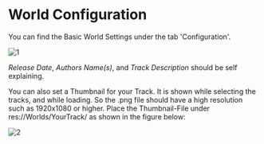# World Configuration

You can find the Basic World Settings under the tab 'Configuration'.

![1](https://github.com/Jean28518/Libre-TrainSim/blob/master/Documentation/Images/BasicWorldConfiguration/1.png)

*Release Date*, *Authors Name(s)*, and *Track Description* should be self explaining.

You can also set a Thumbnail for your Track. It is shown while selecting the tracks, and while loading. So the .png file should have a high resolution such as 1920x1080 or higher.
Place the Thumbnail-File under res://Worlds/YourTrack/ as shown in the figure below:

![2](https://github.com/Jean28518/Libre-TrainSim/blob/master/Documentation/Images/BasicWorldConfiguration/2.png)

